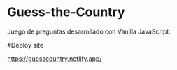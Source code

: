 # Guess-the-Country
Juego de preguntas desarrollado con Vanilla JavaScript.

#Deploy site

https://guesscountry.netlify.app/
